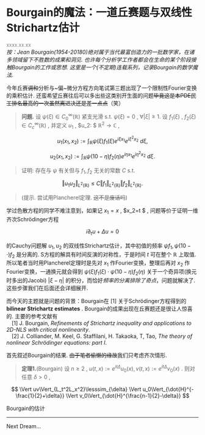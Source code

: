 <style>
.bjimg{
  position: fixed;
  top: 0;
  left: 0;
  width:100%;
height:100%;
min-width: 1000px;
z-index:-10;
zoom: 1;
  background-image: url(https://encrypted-tbn0.gstatic.com/images?q=tbn:ANd9GcQgBA_vJZU-QJZ2ZyiJQ0zo2xmpT2qMGT6gTw&s);
  background-repeat: no-repeat;
  background-size: contain;
  background-position: center 0;
  opacity: 0.3;
  }
</style>
<head>
    <script src="https://cdn.mathjax.org/mathjax/latest/MathJax.js?config=TeX-AMS-MML_HTMLorMML" type="text/javascript"></script>
    <script type="text/x-mathjax-config">
        MathJax.Hub.Config({
            tex2jax: {
            skipTags: ['script', 'noscript', 'style', 'textarea', 'pre'],
            inlineMath: [['$','$']]
            }
        });
    </script>
</head>
<div class="bjimg"></div>

# Bourgain的魔法：一道丘赛题与双线性Strichartz估计

<font size="2" color="grey">xxxx.xx.xx </font><br/>
*按：Jean Bourgain(1954-20180)绝对属于当代最富创造力的一批数学家，在诸多领域留下不胜数的成果和洞见. 也许每个分析学工作者都会在生命的某个阶段接触Bourgain的工作或思想. 这里是一个(不定期)连载系列，记录Bourgain的数学魔法.*

今年丘赛~~调和~~分析与~偏~微分方程方向笔试第三题出现了一个限制性Fourier变换的乘积估计. 还蛮希望丘赛往后可以多出些这类别开生面的问题~~毕竟这是本PDE民工排名最高的一次虽然离进决还是差一点点~~（笑）

>**问题.** 设 $\psi(\xi)\in C_0^{\infty}(\mathbb{R})$ 紧支光滑 s.t. $\psi(\xi)=0$ , $\forall \vert\xi\vert\geq 1$. 设 $f_1(\xi)$ , $f_2(\xi)\in C_c^{\infty}(\mathbb{R})$ , 并定义 $u_1$ , $u_2: $ $\mathbb{R}^2\to\mathbb{C}$ , 
>
$$
u_1(x_1,x_2):=\int_{\mathbb{R}} \psi(\xi)f_1(\xi)e^{i\xi x_1}e^{i\xi^2 x_2} \ d\xi , 
$$
>
$$
u_2(x_1,x_2):=\int_{\mathbb{R}} \psi(10-\eta)f_2(\eta)e^{i\eta x_1}e^{i\eta^2 x_2} \ d\xi .
$$
>
>证明: 存在与 $\psi$ 有关但与 $f_1, f_2$ 无关的常数 $C$ s.t. 
>
$$
\Vert u_1u_2\Vert_{L^2(\mathbb{R})}\leq C\Vert f_1\Vert_{L^2(\mathbb{R})} \Vert f_2\Vert_{L^2(\mathbb{R})}.
$$
>
>(提示. 尝试用Plancherel定理. ~~这不是废话吗~~)

学过色散方程的同学不难注意到，如果记 $x_1=x$ , $x_2=t $ , 问题等价于证明一维齐次Schrödinger方程

$$
i\partial_t u+\Delta u=0
$$

的Cauchy问题解 $u_1, u_2$ 的双线性Strichartz估计，其中初值的频率 $\psi f_1, \psi(10-\cdot )f_2$ 是分离的. S方程的解具有时间反演的对称性，于是时间 $t$ 可在整个 $\mathbb{R}$ 上取值. 所以笔者当时用Plancherel定理时是先对 $x_1$ 作Fourier变换，整理后再对 $x_2$ 作Fourier变换，一通换元就会得到 $\psi(\xi)f_1(\xi)\cdot \psi(10-\eta)f_2(\eta)$ 关于一个奇异项(换元时多出的Jacobi) $\vert \xi-\eta\vert$ 的积分，而恰好*频率的分离排除了奇点*，问题就解决了. 这些步骤我们在后面还会详细展开.<br/>

而今天的主题就是问题的背景：Bourgain在 $[1]$ 关于Schrödinger方程得到的 **bilinear Strichartz estimates** . Bourgain的成果出现在丘赛题还是很让人惊喜的. 主要的参考文献有<br>
&emsp;[1] J. Bourgain, *Refinements of Strichartz inequality and applications to 2D-NLS with critical nonlinearity*.<br>
&emsp;[2] J. Colliander, M. Keel, G. Staffilani, H. Takaoka, T, Tao, *The theory of nonlinear Schrödinger equations: part Ⅰ*.<br>

首先叙述Bourgain的结果. ~~由于笔者偷懒的缘故~~我们只考虑齐次情形.


>**定理1.**(Bourgain) 设 $n\geq 2$ , $u(t,x):=e^{it\Delta}u_0(x), v(t,x):=e^{it\Delta}v_0(x)$ . 则对任意 $\delta>0$ , 
>
$$
\Vert uv\Vert_{L_t^2L_x^2}\lesssim_{\delta} \Vert u_0\Vert_{\dot{H}^{-\frac{1}{2}+\delta}} \Vert v_0\Vert_{\dot{H}^{\frac{n-1}{2}-\delta}}
$$

Bourgain的估计

<hr style="height=1px”>

&copy; Senyu Yang&emsp;[Next Dream…](./)

